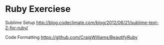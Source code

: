 # Ruby Exerciese
Sublime Setup
http://blog.codeclimate.com/blog/2012/06/21/sublime-text-2-for-ruby/

Code Formatting
https://github.com/CraigWilliams/BeautifyRuby
